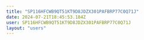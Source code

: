 ```yaml
---
title: "SP116HFCWB9QT51KT9D8JDZX301PAFBRP77C0Q71J"
date: 2024-07-21T18:45:53.184Z
user: SP116HFCWB9QT51KT9D8JDZX301PAFBRP77C0Q71J
layout: "users"
---
```

    